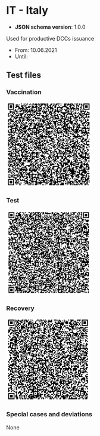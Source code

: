 # IT - Italy

* **JSON schema version**: 1.0.0

Used for productive DCCs issuance
* From: 10.06.2021
* Until:

## Test files

### Vaccination

![VAC](VAC.png)

### Test

![TEST](TEST.png)

### Recovery

![REC](REC.png)

### Special cases and deviations
None